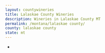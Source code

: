 ```yaml
---
layout: countywineries
title: Lalaskae County Wineries
description: Wineries in Lalaskae County MT
permalink: /montana/lalaskae county/
county: lalaskae county
state: mt
---
```

-
